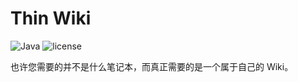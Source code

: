 # Thin Wiki
![Java](https://img.shields.io/badge/language-Java-green.svg)
![license](https://img.shields.io/badge/license-GNU-green.svg)

也许您需要的并不是什么笔记本，而真正需要的是一个属于自己的 Wiki。 


